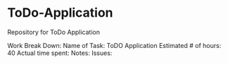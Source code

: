 # ToDo-Application
Repository for ToDo Application

Work Break Down:
  Name of Task: ToDO Application
  Estimated # of hours: 40
  Actual time spent:
  Notes:
  Issues:

